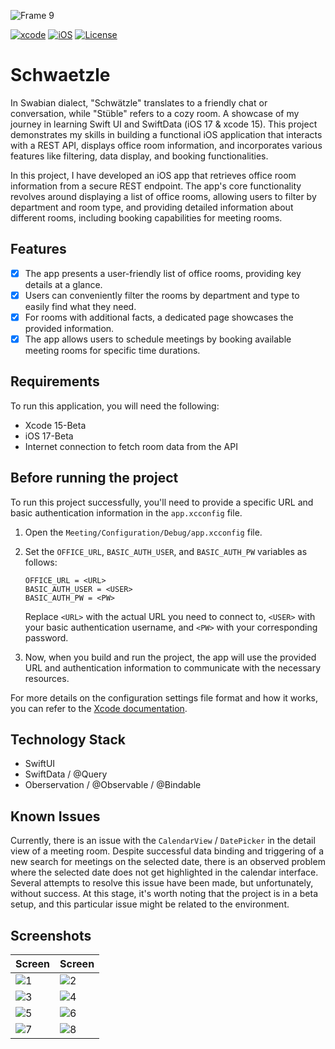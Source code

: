 ![Frame 9](https://github.com/chrishoste/Schwaetzle/assets/22995847/b5f4c714-f157-4bbc-b8b7-c461e063707d)

[![xcode](https://img.shields.io/badge/xcode-15_Beta-green)](https://img.shields.io/badge/xcode-15_Beta-Green)
[![iOS](https://img.shields.io/badge/iOS-17_Beta-green)](https://img.shields.io/badge/iOS-17_Beta-Green)
[![License](https://img.shields.io/badge/license-MIT-blue.svg)](https://opensource.org/licenses/MIT)

# Schwaetzle
In Swabian dialect, "Schwätzle" translates to a friendly chat or conversation, while "Stüble" refers to a cozy room. A showcase of my journey in learning Swift UI and SwiftData (iOS 17 & xcode 15). This project demonstrates my skills in building a functional iOS application that interacts with a REST API, displays office room information, and incorporates various features like filtering, data display, and booking functionalities.

In this project, I have developed an iOS app that retrieves office room information from a secure REST endpoint. The app's core functionality revolves around displaying a list of office rooms, allowing users to filter by department and room type, and providing detailed information about different rooms, including booking capabilities for meeting rooms.

## Features
- [x] The app presents a user-friendly list of office rooms, providing key details at a glance.
- [x] Users can conveniently filter the rooms by department and type to easily find what they need.
- [x] For rooms with additional facts, a dedicated page showcases the provided information.
- [x] The app allows users to schedule meetings by booking available meeting rooms for specific time durations.

## Requirements

To run this application, you will need the following:
- Xcode 15-Beta
- iOS 17-Beta
- Internet connection to fetch room data from the API

## Before running the project

To run this project successfully, you'll need to provide a specific URL and basic authentication information in the `app.xcconfig` file. 

1. Open the `Meeting/Configuration/Debug/app.xcconfig` file.

2. Set the `OFFICE_URL`, `BASIC_AUTH_USER`, and `BASIC_AUTH_PW` variables as follows:

   ```plaintext
   OFFICE_URL = <URL>
   BASIC_AUTH_USER = <USER>
   BASIC_AUTH_PW = <PW>
   ```

   Replace `<URL>` with the actual URL you need to connect to, `<USER>` with your basic authentication username, and `<PW>` with your corresponding password.

3. Now, when you build and run the project, the app will use the provided URL and authentication information to communicate with the necessary resources.

For more details on the configuration settings file format and how it works, you can refer to the [Xcode documentation](https://help.apple.com/xcode/#/dev745c5c974).


## Technology Stack

- SwiftUI
- SwiftData / @Query
- Oberservation / @Observable / @Bindable

## Known Issues

Currently, there is an issue with the `CalendarView` / `DatePicker` in the detail view of a meeting room. Despite successful data binding and triggering of a new search for meetings on the selected date, there is an observed problem where the selected date does not get highlighted in the calendar interface. Several attempts to resolve this issue have been made, but unfortunately, without success. At this stage, it's worth noting that the project is in a beta setup, and this particular issue might be related to the environment.

## Screenshots

|Screen |Screen |
|-------|-------|
|![1](https://github.com/chrishoste/Schwaetzle/assets/22995847/1b11dbf6-22a7-48b2-ad3b-29536eaaa667)|![2](https://github.com/chrishoste/Schwaetzle/assets/22995847/1f15b889-72b3-46e7-a91f-a8cea1d88c11)|
|![3](https://github.com/chrishoste/Schwaetzle/assets/22995847/6d28c45f-e0bd-4541-80d3-bf8147ffee43)|![4](https://github.com/chrishoste/Schwaetzle/assets/22995847/0bea5ec8-f85f-4fe6-9558-dd6727432048)|
|![5](https://github.com/chrishoste/Schwaetzle/assets/22995847/ffd92c4f-04e0-4aaa-8006-7b1032dfaeb4)|![6](https://github.com/chrishoste/Schwaetzle/assets/22995847/5cd9a92e-e89e-4e92-90d1-6cfb3f333a0b)|
|![7](https://github.com/chrishoste/Schwaetzle/assets/22995847/757dbfd3-5ea6-451d-9063-9edef27a56b6)|![8](https://github.com/chrishoste/Schwaetzle/assets/22995847/495a571f-b6df-4e55-870b-63bfcc12cbc1)|










